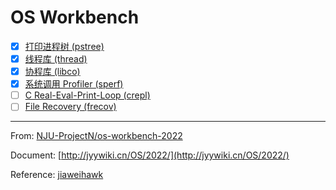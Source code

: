 # OS Workbench

- [x] [打印进程树 (pstree)](./sperf)
- [x] [线程库 (thread)](./thread)
- [x] [协程库 (libco)](./libco)
- [x] [系统调用 Profiler (sperf)](./sperf)
- [ ] [C Real-Eval-Print-Loop (crepl)](./crepl)
- [ ] [File Recovery (frecov)](./frecov)

---

From: [NJU-ProjectN/os-workbench-2022](https://github.com/NJU-ProjectN/os-workbench-2022)

Document: [http://jyywiki.cn/OS/2022/](http://jyywiki.cn/OS/2022/)

Reference: [jiaweihawk](https://jiaweihawk.gitee.io/)
